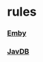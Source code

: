# rules

### [Emby](https://raw.githubusercontent.com/LGMjiang/Tools/main/Loon/Rules/Emby.list)
### [JavDB](https://raw.githubusercontent.com/LGMjiang/Tools/main/Loon/Rules/JavDB.list)

